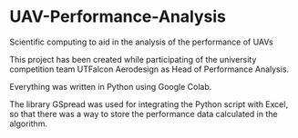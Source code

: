 # UAV-Performance-Analysis
Scientific computing to aid in the analysis of the performance of UAVs

This project has been created while participating of the university competition team UTFalcon Aerodesign as Head of Performance Analysis.

Everything was written in Python using Google Colab.

The library GSpread was used for integrating the Python script with Excel, so that there was a way to store the performance data calculated in the algorithm.
